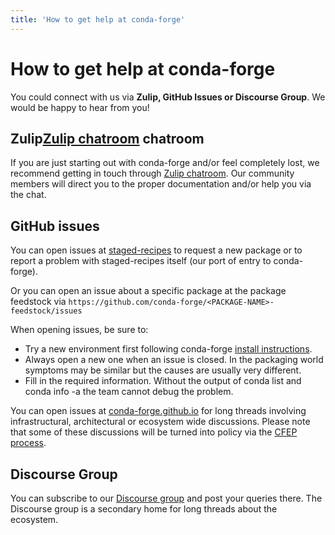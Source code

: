 ```yaml
---
title: 'How to get help at conda-forge'
---
```


<a id="how-to-get-help-at-conda-forge"></a>

# How to get help at conda-forge

You could connect with us via **Zulip, GitHub Issues or Discourse Group**.
We would be happy to hear from you!

<a id="element-chatroom"></a>

## Zulip[Zulip chatroom](https://conda-forge.zulipchat.com/) chatroom

If you are just starting out with conda-forge and/or feel completely lost, we recommend getting in touch through [Zulip chatroom](https://conda-forge.zulipchat.com/). Our community members will direct
you to the proper documentation and/or help you via the chat.

<a id="github-issues"></a>

## GitHub issues

You can open issues at [staged-recipes](https://github.com/conda-forge/staged-recipes/issues)
to request a new package or to report a problem with staged-recipes itself (our port of entry to conda-forge).

Or you can open an issue about a specific package at the package feedstock via
`https://github.com/conda-forge/<PACKAGE-NAME>-feedstock/issues`

When opening issues, be sure to:

- Try a new environment first following conda-forge [install instructions](introduction.md#how-to-install).
- Always open a new one when an issue is closed. In the packaging world symptoms may be similar but the causes are usually very different.
- Fill in the required information. Without the output of conda list and conda info -a the team cannot debug the problem.

You can open issues at [conda-forge.github.io](https://github.com/conda-forge/conda-forge.github.io/issues)
for long threads involving infrastructural, architectural or ecosystem wide discussions.
Please note that some of these discussions will be turned into policy via the [CFEP process](https://github.com/conda-forge/conda-forge-enhancement-proposals).

<a id="discourse-group"></a>

## Discourse Group

You can subscribe to our [Discourse group](https://conda.discourse.group) and post your queries there. The Discourse group is a secondary home for long threads about the ecosystem.
